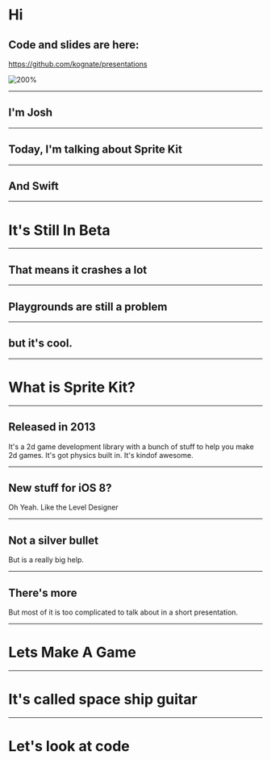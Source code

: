 # Hi

## Code and slides are here:

https://github.com/kognate/presentations

![200%](http://chart.googleapis.com/chart?cht=qr&chs=100x100&choe=UTF-8&chld=H|0&chl=http://goo.gl/iS0Hht)


---

## I'm Josh

---

## Today, I'm talking about Sprite Kit

---

## And Swift

---

# It's Still In Beta

---

## That means it crashes a lot

---

## Playgrounds are still a problem

---

## but it's cool.

---

# What is Sprite Kit?

---

## Released in 2013

It's a 2d game development library with a bunch of stuff to help you
make 2d games.  It's got physics built in.  It's kindof awesome.

---

## New stuff for iOS 8?

Oh Yeah.  Like the Level Designer

---

## Not a silver bullet

But is a really big help.  

--- 

## There's more

But most of it is too complicated to talk about in a short presentation.


---

# Lets Make A Game

---

# It's called space ship guitar

---

# Let's look at code

